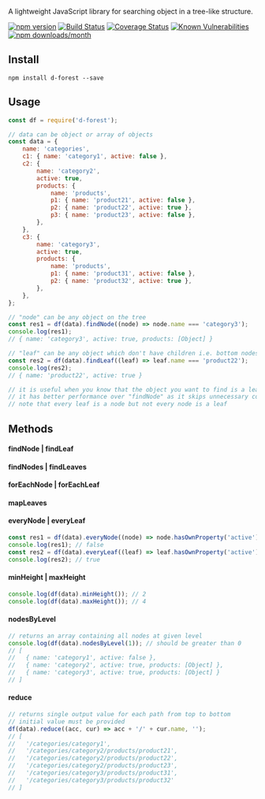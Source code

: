 A lightweight JavaScript library for searching object in a tree-like structure.

[![npm version](https://img.shields.io/npm/v/d-forest)](https://www.npmjs.com/package/d-forest)
[![Build Status](https://travis-ci.com/akarande777/d-forest.svg?branch=master)](https://travis-ci.com/akarande777/d-forest)
[![Coverage Status](https://coveralls.io/repos/github/akarande777/d-forest/badge.svg?branch=master)](https://coveralls.io/github/akarande777/d-forest?branch=master)
[![Known Vulnerabilities](https://snyk.io/test/npm/d-forest/badge.svg)](https://snyk.io/test/npm/d-forest)
[![npm downloads/month](https://img.shields.io/npm/dm/d-forest)](https://www.npmjs.com/package/d-forest)

## Install

`npm install d-forest --save`

## Usage

```javascript
const df = require('d-forest');

// data can be object or array of objects
const data = {
    name: 'categories',
    c1: { name: 'category1', active: false },
    c2: {
        name: 'category2',
        active: true,
        products: {
            name: 'products',
            p1: { name: 'product21', active: false },
            p2: { name: 'product22', active: true },
            p3: { name: 'product23', active: false },
        },
    },
    c3: {
        name: 'category3',
        active: true,
        products: {
            name: 'products',
            p1: { name: 'product31', active: false },
            p2: { name: 'product32', active: true },
        },
    },
};

// "node" can be any object on the tree
const res1 = df(data).findNode((node) => node.name === 'category3');
console.log(res1);
// { name: 'category3', active: true, products: [Object] }

// "leaf" can be any object which don't have children i.e. bottom nodes
const res2 = df(data).findLeaf((leaf) => leaf.name === 'product22');
console.log(res2);
// { name: 'product22', active: true }

// it is useful when you know that the object you want to find is a leaf
// it has better performance over "findNode" as it skips unnecessary comparisons
// note that every leaf is a node but not every node is a leaf
```

## Methods

#### findNode | findLeaf

#### findNodes | findLeaves

#### forEachNode | forEachLeaf

#### mapLeaves

#### everyNode | everyLeaf

```javascript
const res1 = df(data).everyNode((node) => node.hasOwnProperty('active'));
console.log(res1); // false
const res2 = df(data).everyLeaf((leaf) => leaf.hasOwnProperty('active'));
console.log(res2); // true
```

#### minHeight | maxHeight

```javascript
console.log(df(data).minHeight()); // 2
console.log(df(data).maxHeight()); // 4
```

#### nodesByLevel

```javascript
// returns an array containing all nodes at given level
console.log(df(data).nodesByLevel(1)); // should be greater than 0
// [
//   { name: 'category1', active: false },
//   { name: 'category2', active: true, products: [Object] },
//   { name: 'category3', active: true, products: [Object] }
// ]
```

#### reduce

```javascript
// returns single output value for each path from top to bottom
// initial value must be provided
df(data).reduce((acc, cur) => acc + '/' + cur.name, '');
// [
//   '/categories/category1',
//   '/categories/category2/products/product21',
//   '/categories/category2/products/product22',
//   '/categories/category2/products/product23',
//   '/categories/category3/products/product31',
//   '/categories/category3/products/product32'
// ]
```

